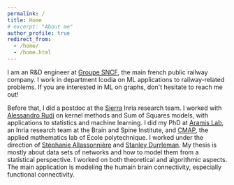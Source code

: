 ```yaml
---
permalink: /
title: Home
# excerpt: "About me"
author_profile: true
redirect_from: 
  - /home/
  - /home.html
---
```


I am an R&D engineer at [Groupe SNCF](https://www.groupe-sncf.com/), the main french public railway company. I work in department Icodia on ML applications to railway-related problems. If you are interested in ML on graphs, don't hesitate to reach me out!

Before that, I did a postdoc at the [Sierra](https://www.di.ens.fr/sierra/) Inria research team. I worked with [Alessandro Rudi](https://www.di.ens.fr/~rudi/) on kernel methods and Sum of Squares models, with applications to statistics and machine learning. I did my PhD at [Aramis Lab](https://www.aramislab.fr/), an Inria research team at the Brain and Spine Institute, and [CMAP](https://portail.polytechnique.edu/cmap/en/), the applied mathematics lab of École polytechnique. I worked under the direction of [Stéphanie Allassonnière](https://sites.google.com/site/stephanieallassonniere/) and [Stanley Durrleman](https://who.rocq.inria.fr/Stanley.Durrleman/). My thesis is mostly about data sets of networks and how to model them from a statistical perspective. I worked on both theoretical and algorithmic aspects. The main application is modeling the humain brain connectivity, especially functional connectivity.
